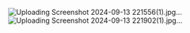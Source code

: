 ![Uploading Screenshot 2024-09-13 221556(1).jpg…]()
![Uploading Screenshot 2024-09-13 221902(1).jpg…]()


